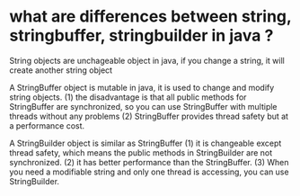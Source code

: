 # what are differences between string, stringbuffer, stringbuilder in java ?

String objects are unchageable object in java, if you change a string, it will create another string object

A StringBuffer object is mutable in java, it is used to change and modify string objects.
(1) the disadvantage is that all public methods for StringBuffer are synchronized, so you can use StringBuffer with multiple threads without any problems
(2) StringBuffer provides thread safety but at a performance cost.

A StringBuilder object is similar as StringBuffer
(1) it is changeable except thread safety, which means the public methods in StringBuilder are not synchronized.
(2) it has better performance than the StringBuffer.
(3) When you need a modifiable string and only one thread is accessing, you can use StringBuilder.

